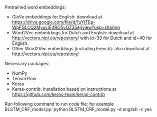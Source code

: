 Pretrained word embeddings:
- GloVe embeddings for English: download at https://drive.google.com/file/d/1uYtTEp-WpFGLCQ2MyuLiE4RO5vQZ35ej/view?usp=sharing
- Word2Vec embeddings for Dutch and English: download at http://vectors.nlpl.eu/repository/ with id=39 for Dutch and id=40 for English.
- Other Word2Vec embeddings (including French): also download at http://vectors.nlpl.eu/repository/

Necessary packages:
- NumPy
- TensorFlow
- Keras
- Keras-contrib: Installation based on instructions at https://github.com/keras-team/keras-contrib

Run following command to run code file: for example BLSTM_CRF_model.py:
python BLSTM_CRF_model.py -d english -c yes
